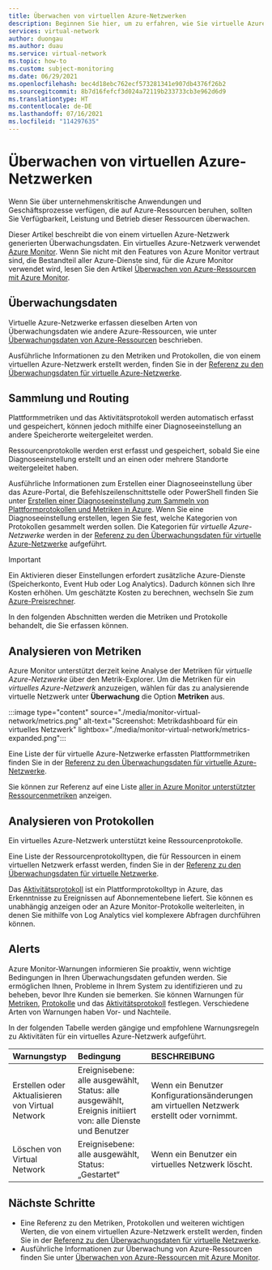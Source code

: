 ```yaml
---
title: Überwachen von virtuellen Azure-Netzwerken
description: Beginnen Sie hier, um zu erfahren, wie Sie virtuelle Azure-Netzwerke überwachen.
services: virtual-network
author: duongau
ms.author: duau
ms.service: virtual-network
ms.topic: how-to
ms.custom: subject-monitoring
ms.date: 06/29/2021
ms.openlocfilehash: bec4d18ebc762ecf573281341e907db4376f26b2
ms.sourcegitcommit: 8b7d16fefcf3d024a72119b233733cb3e962d6d9
ms.translationtype: HT
ms.contentlocale: de-DE
ms.lasthandoff: 07/16/2021
ms.locfileid: "114297635"
---
```

# <a name="monitoring-azure-virtual-network"></a>Überwachen von virtuellen Azure-Netzwerken

Wenn Sie über unternehmenskritische Anwendungen und Geschäftsprozesse verfügen, die auf Azure-Ressourcen beruhen, sollten Sie Verfügbarkeit, Leistung und Betrieb dieser Ressourcen überwachen. 

Dieser Artikel beschreibt die von einem virtuellen Azure-Netzwerk generierten Überwachungsdaten. Ein virtuelles Azure-Netzwerk verwendet [Azure Monitor](../azure-monitor/overview.md). Wenn Sie nicht mit den Features von Azure Monitor vertraut sind, die Bestandteil aller Azure-Dienste sind, für die Azure Monitor verwendet wird, lesen Sie den Artikel [Überwachen von Azure-Ressourcen mit Azure Monitor](../azure-monitor/essentials/monitor-azure-resource.md).

## <a name="monitoring-data"></a>Überwachungsdaten 

Virtuelle Azure-Netzwerke erfassen dieselben Arten von Überwachungsdaten wie andere Azure-Ressourcen, wie unter [Überwachungsdaten von Azure-Ressourcen](../azure-monitor/essentials/monitor-azure-resource.md#monitoring-data) beschrieben. 

Ausführliche Informationen zu den Metriken und Protokollen, die von einem virtuellen Azure-Netzwerk erstellt werden, finden Sie in der [Referenz zu den Überwachungsdaten für virtuelle Azure-Netzwerke](monitor-virtual-network-reference.md).

## <a name="collection-and-routing"></a>Sammlung und Routing

Plattformmetriken und das Aktivitätsprotokoll werden automatisch erfasst und gespeichert, können jedoch mithilfe einer Diagnoseeinstellung an andere Speicherorte weitergeleitet werden.  

Ressourcenprotokolle werden erst erfasst und gespeichert, sobald Sie eine Diagnoseeinstellung erstellt und an einen oder mehrere Standorte weitergeleitet haben.

Ausführliche Informationen zum Erstellen einer Diagnoseeinstellung über das Azure-Portal, die Befehlszeilenschnittstelle oder PowerShell finden Sie unter [Erstellen einer Diagnoseeinstellung zum Sammeln von Plattformprotokollen und Metriken in Azure](../azure-monitor/essentials/diagnostic-settings.md). Wenn Sie eine Diagnoseeinstellung erstellen, legen Sie fest, welche Kategorien von Protokollen gesammelt werden sollen. Die Kategorien für *virtuelle Azure-Netzwerke* werden in der [Referenz zu den Überwachungsdaten für virtuelle Azure-Netzwerke](monitor-virtual-network-reference.md#resource-logs) aufgeführt.

> [!IMPORTANT]
> Ein Aktivieren dieser Einstellungen erfordert zusätzliche Azure-Dienste (Speicherkonto, Event Hub oder Log Analytics). Dadurch können sich Ihre Kosten erhöhen. Um geschätzte Kosten zu berechnen, wechseln Sie zum [Azure-Preisrechner](https://azure.microsoft.com/pricing/calculator).

In den folgenden Abschnitten werden die Metriken und Protokolle behandelt, die Sie erfassen können.

## <a name="analyzing-metrics"></a>Analysieren von Metriken

Azure Monitor unterstützt derzeit keine Analyse der Metriken für *virtuelle Azure-Netzwerke* über den Metrik-Explorer. Um die Metriken für ein *virtuelles Azure-Netzwerk* anzuzeigen, wählen für das zu analysierende virtuelle Netzwerk unter **Überwachung** die Option **Metriken** aus.

:::image type="content" source="./media/monitor-virtual-network/metrics.png" alt-text="Screenshot: Metrikdashboard für ein virtuelles Netzwerk" lightbox="./media/monitor-virtual-network/metrics-expanded.png":::

Eine Liste der für virtuelle Azure-Netzwerke erfassten Plattformmetriken finden Sie in der [Referenz zu den Überwachungsdaten für virtuelle Azure-Netzwerke](monitor-virtual-network-reference.md#metrics).

Sie können zur Referenz auf eine Liste [aller in Azure Monitor unterstützter Ressourcenmetriken](../azure-monitor/essentials/metrics-supported.md) anzeigen.

## <a name="analyzing-logs"></a>Analysieren von Protokollen

Ein virtuelles Azure-Netzwerk unterstützt keine Ressourcenprotokolle.

Eine Liste der Ressourcenprotokolltypen, die für Ressourcen in einem virtuellen Netzwerk erfasst werden, finden Sie in der [Referenz zu den Überwachungsdaten für virtuelle Netzwerke](monitor-virtual-network-reference.md#resource-logs).   

Das [Aktivitätsprotokoll](../azure-monitor/essentials/activity-log.md) ist ein Plattformprotokolltyp in Azure, das Erkenntnisse zu Ereignissen auf Abonnementebene liefert. Sie können es unabhängig anzeigen oder an Azure Monitor-Protokolle weiterleiten, in denen Sie mithilfe von Log Analytics viel komplexere Abfragen durchführen können.  

## <a name="alerts"></a>Alerts

Azure Monitor-Warnungen informieren Sie proaktiv, wenn wichtige Bedingungen in Ihren Überwachungsdaten gefunden werden. Sie ermöglichen Ihnen, Probleme in Ihrem System zu identifizieren und zu beheben, bevor Ihre Kunden sie bemerken. Sie können Warnungen für [Metriken](../azure-monitor/alerts/alerts-metric-overview.md), [Protokolle](../azure-monitor/alerts/alerts-unified-log.md) und das [Aktivitätsprotokoll](../azure-monitor/alerts/activity-log-alerts.md) festlegen. Verschiedene Arten von Warnungen haben Vor- und Nachteile.

In der folgenden Tabelle werden gängige und empfohlene Warnungsregeln zu Aktivitäten für ein virtuelles Azure-Netzwerk aufgeführt.

| Warnungstyp | Bedingung | BESCHREIBUNG  |
|:---|:---|:---|
| Erstellen oder Aktualisieren von Virtual Network | Ereignisebene: alle ausgewählt, Status: alle ausgewählt, Ereignis initiiert von: alle Dienste und Benutzer | Wenn ein Benutzer Konfigurationsänderungen am virtuellen Netzwerk erstellt oder vornimmt. |
| Löschen von Virtual Network | Ereignisebene: alle ausgewählt, Status: „Gestartet“ | Wenn ein Benutzer ein virtuelles Netzwerk löscht. |

## <a name="next-steps"></a>Nächste Schritte

* Eine Referenz zu den Metriken, Protokollen und weiteren wichtigen Werten, die von einem virtuellen Azure-Netzwerk erstellt werden, finden Sie in der [Referenz zu den Überwachungsdaten für virtuelle Netzwerke](monitor-virtual-network-reference.md).
* Ausführliche Informationen zur Überwachung von Azure-Ressourcen finden Sie unter [Überwachen von Azure-Ressourcen mit Azure Monitor](../azure-monitor/overview.md).